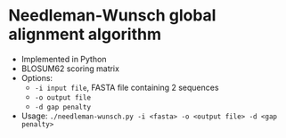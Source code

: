 # Needleman-Wunsch global alignment algorithm

* Implemented in Python
* BLOSUM62 scoring matrix
* Options:
    * `-i input file`, FASTA file containing 2 sequences
    * `-o output file`
    * `-d gap penalty`
* Usage: `./needleman-wunsch.py -i <fasta> -o <output file> -d <gap penalty>`